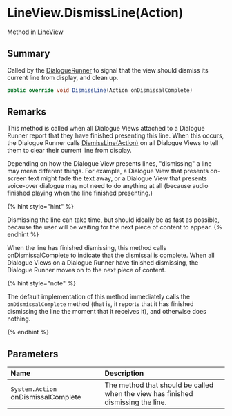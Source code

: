 # LineView.DismissLine(Action)

Method in [LineView](/docs/api/csharp/yarn.unity.lineview.md)

## Summary


Called by the  <a href="yarn.unity.dialoguerunner.md">DialogueRunner</a>  to signal that the view
should dismiss its current line from display, and clean up.


```csharp
public override void DismissLine(Action onDismissalComplete)
```

## Remarks

<p>
This method is called when all Dialogue Views attached to a Dialogue
Runner report that they have finished presenting this line. When
this occurs, the Dialogue Runner calls <a href="yarn.unity.dialogueviewbase.dismissline.md">DismissLine(Action)</a> on
all Dialogue Views to tell them to clear their current line from
display.</p> <p>Depending on how the Dialogue View presents lines,
"dismissing" a line may mean different things. For example, a
Dialogue View that presents on-screen text might fade the text away,
or a Dialogue View that presents voice-over dialogue may not need to
do anything at all (because audio finished playing when the line
finished presenting.)
</p> <p>
{% hint style="hint" %}

Dismissing the line can take time, but should ideally be as fast as
possible, because the user will be waiting for the next piece of
content to appear. 
{% endhint %}
</p> <p>
When the line has finished dismissing, this method calls
onDismissalComplete to indicate that the dismissal is complete. When
all Dialogue Views on a Dialogue Runner have finished dismissing,
the Dialogue Runner moves on to the next piece of content.
</p> <p>
{% hint style="note" %}

The default implementation of this method immediately calls the
<code>onDismissalComplete</code> method (that is, it reports
that it has finished dismissing the line the moment that it receives
it), and otherwise does nothing.

{% endhint %}
</p>

## Parameters

|Name|Description|
|:---|:---|
|`System.Action` onDismissalComplete|The method that should be called when the view has finished dismissing the line.|

